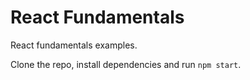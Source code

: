 # React Fundamentals

React fundamentals examples.

Clone the repo, install dependencies and run ```npm start```.
